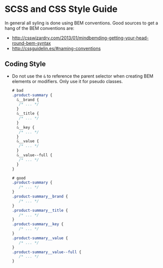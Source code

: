 # SCSS and CSS Style Guide

In general all syling is done using BEM conventions. Good sources to get
a hang of the BEM conventions are:

- http://csswizardry.com/2013/01/mindbemding-getting-your-head-round-bem-syntax
- http://cssguidelin.es/#naming-conventions

## Coding Style

* Do not use the `&` to reference the parent selector when creating BEM
  elements or modifiers. Only use it for pseudo classes.

  ```scss
  # bad
  .product-summary {
    &__brand {
     /* ... */
    }
    &__title {
     /* ... */
    }
    &__key {
     /* ... */
    }
    &__value {
     /* ... */
    }
    &__value--full {
     /* ... */
    }
  }
  
  # good
  .product-summary {
     /* ... */
  }
  .product-summary__brand {
     /* ... */
  }
  .product-summary__title {
     /* ... */
  }
  .product-summary__key {
     /* ... */
  }
  .product-summary__value {
     /* ... */
  }
  .product-summary__value--full {
     /* ... */
  }
  ```
